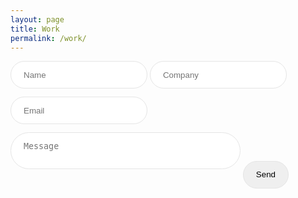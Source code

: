 ```yaml
---
layout: page
title: Work
permalink: /work/
---
```


<form action="{form-endpoint}" method="POST">
  <input style="padding: 1em 1.5em; border: 1px solid #e5e5e5; border-radius: 300px; margin-bottom: 1em;" type="text" name="name" placeholder="Name" required>
  <input style="padding: 1em 1.5em; border: 1px solid #e5e5e5; border-radius: 300px; margin-bottom: 1em;" type="text" name="company" placeholder="Company" required>
  <input style="padding: 1em 1.5em; border: 1px solid #e5e5e5; border-radius: 300px; margin-bottom: 1em;" type="email" name="email" placeholder="Email" required>
  <textarea style="padding: 1em 1.5em; border: 1px solid #e5e5e5; border-radius: 300px; margin-bottom: 1em; width: 73%; resize: none;" name="message" placeholder="Message" required></textarea>
  <button style="padding: 1em 1.5em; border: 1px solid #e5e5e5; border-radius: 300px; margin-bottom: 1em;" type="submit">Send</button>
</form>
